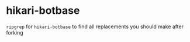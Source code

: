 # hikari-botbase

`ripgrep` for `hikari-botbase` to find all replacements you should make after forking
